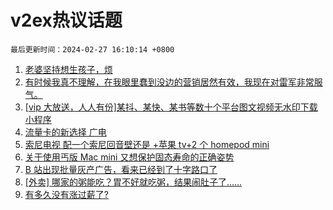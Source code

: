 # v2ex热议话题

`最后更新时间：2024-02-27 16:10:14 +0800`

1. [老婆坚持想生孩子，烦](https://www.v2ex.com/t/1018729)
1. [有时候我真不理解，在我眼里蠢到没边的营销居然有效，我现在对雷军非常服气。](https://www.v2ex.com/t/1018677)
1. [[vip 大放送，人人有份]某抖、某快、某书等数十个平台图文视频无水印下载小程序](https://www.v2ex.com/t/1018735)
1. [流量卡的新选择 广电](https://www.v2ex.com/t/1018676)
1. [索尼电视 配一个索尼回音壁还是 +苹果 tv+2 个 homepod mini](https://www.v2ex.com/t/1018560)
1. [关于使用丐版 Mac mini 又想保护固态寿命的正确姿势](https://www.v2ex.com/t/1018752)
1. [B 站出现批量灰产广告，看来已经到了十字路口了](https://www.v2ex.com/t/1018609)
1. [[外卖] 哪家的粥能吃？胃不好就吃粥，结果闹肚子了……](https://www.v2ex.com/t/1018755)
1. [有多久没有涨过薪了?](https://www.v2ex.com/t/1018751)

